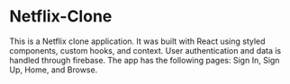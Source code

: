 # Netflix-Clone

This is a Netflix clone application. It was built with React using styled components, custom hooks, and context. User authentication and data is handled through firebase.
The app has the following pages: Sign In, Sign Up, Home, and Browse. 


